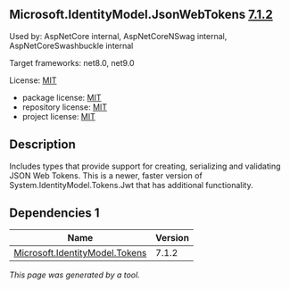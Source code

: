 ﻿Microsoft.IdentityModel.JsonWebTokens [7.1.2](https://www.nuget.org/packages/Microsoft.IdentityModel.JsonWebTokens/7.1.2)
--------------------

Used by: AspNetCore internal, AspNetCoreNSwag internal, AspNetCoreSwashbuckle internal

Target frameworks: net8.0, net9.0

License: [MIT](../../../../licenses/mit) 

- package license: [MIT](https://licenses.nuget.org/MIT) 
- repository license: [MIT](https://github.com/AzureAD/azure-activedirectory-identitymodel-extensions-for-dotnet) 
- project license: [MIT](https://github.com/AzureAD/azure-activedirectory-identitymodel-extensions-for-dotnet) 

Description
-----------
Includes types that provide support for creating, serializing and validating JSON Web Tokens. This is a newer, faster version of System.IdentityModel.Tokens.Jwt that has additional functionality.

Dependencies 1
-----------

|Name|Version|
|----------|:----|
|[Microsoft.IdentityModel.Tokens](../../../../packages/nuget.org/microsoft.identitymodel.tokens/7.1.2)|7.1.2|

*This page was generated by a tool.*